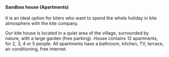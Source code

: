 #### Sandbox house (Apartments)

It is an ideal option for kiters who want to spend the whole holiday in kite atmosphere with the kite company.

Our kite house is located in a quiet area of the village, surrounded by nature,
with a large garden (free parking). House contains 12 apartments,
for 2, 3, 4 or 5 people. All apartments have a bathroom, kitchen, TV, terrace,
air conditioning, free internet.
